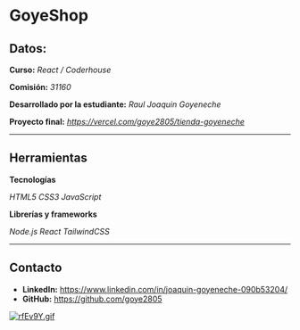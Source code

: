 
# GoyeShop

## Datos:

**Curso:** *React / Coderhouse*

**Comisión:** *31160*

**Desarrollado por la estudiante:** *Raul Joaquin Goyeneche*

**Proyecto final:** *https://vercel.com/goye2805/tienda-goyeneche*

<hr>

## Herramientas

**Tecnologías**

*HTML5*
*CSS3*
*JavaScript*

**Librerías y frameworks**

*Node.js*
*React*
*TailwindCSS*

<hr>

## Contacto

* **LinkedIn:** https://www.linkedin.com/in/joaquin-goyeneche-090b53204/
* **GitHub:** https://github.com/goye2805


[![rfEv9Y.gif](https://i.im.ge/2022/06/08/rfEv9Y.gif)](https://im.ge/i/rfEv9Y)
